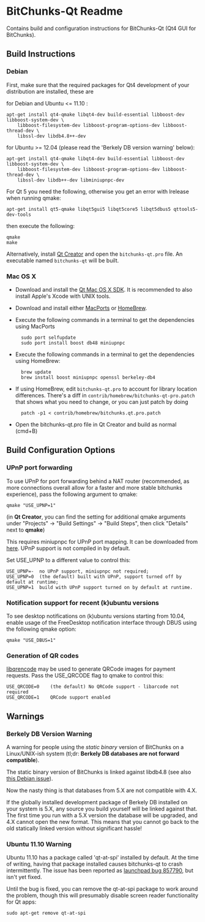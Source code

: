BitChunks-Qt Readme
===============================
Contains build and configuration instructions for BitChunks-Qt (Qt4 GUI for BitChunks).

Build Instructions
---------------------

### Debian


First, make sure that the required packages for Qt4 development of your
distribution are installed, these are



for Debian and Ubuntu  <= 11.10 :


    apt-get install qt4-qmake libqt4-dev build-essential libboost-dev libboost-system-dev \
        libboost-filesystem-dev libboost-program-options-dev libboost-thread-dev \
        libssl-dev libdb4.8++-dev

for Ubuntu >= 12.04 (please read the 'Berkely DB version warning' below):

    apt-get install qt4-qmake libqt4-dev build-essential libboost-dev libboost-system-dev \
        libboost-filesystem-dev libboost-program-options-dev libboost-thread-dev \
        libssl-dev libdb++-dev libminiupnpc-dev

For Qt 5 you need the following, otherwise you get an error with lrelease when running qmake:


    apt-get install qt5-qmake libqt5gui5 libqt5core5 libqt5dbus5 qttools5-dev-tools

then execute the following:

    qmake
    make

Alternatively, install [Qt Creator](http://qt-project.org/downloads/) and open the `bitchunks-qt.pro` file. 
An executable named `bitchunks-qt` will be built.



### Mac OS X

* Download and install the [Qt Mac OS X SDK](https://qt-project.org/downloads). It is recommended to also install Apple's Xcode with UNIX tools.
* Download and install either [MacPorts](https://www.macports.org/) or [HomeBrew](http://mxcl.github.io/homebrew/).
* Execute the following commands in a terminal to get the dependencies using MacPorts

		sudo port selfupdate
		sudo port install boost db48 miniupnpc

* Execute the following commands in a terminal to get the dependencies using HomeBrew:

		brew update
		brew install boost miniupnpc openssl berkeley-db4

- If using HomeBrew,  edit `bitchunks-qt.pro` to account for library location differences. There's a diff in `contrib/homebrew/bitchunks-qt-pro.patch` that shows what you need to change, or you can just patch by doing

        patch -p1 < contrib/homebrew/bitchunks.qt.pro.patch

- Open the bitchunks-qt.pro file in Qt Creator and build as normal (cmd+B)


Build Configuration Options
---------------------

### UPnP port forwarding

To use UPnP for port forwarding behind a NAT router (recommended, as more connections overall allow for a faster and more stable bitchunks experience), pass the following argument to qmake:



    qmake "USE_UPNP=1"

(in **Qt Creator**, you can find the setting for additional qmake arguments under "Projects" -> "Build Settings" -> "Build Steps", then click "Details" next to **qmake**)

This requires miniupnpc for UPnP port mapping.  It can be downloaded from [here](
http://miniupnp.tuxfamily.org/files/).  UPnP support is not compiled in by default.

Set USE_UPNP to a different value to control this:


	USE_UPNP=-	no UPnP support, miniupnpc not required;                                 
	USE_UPNP=0  (the default) built with UPnP, support turned off by default at runtime; 
	USE_UPNP=1  build with UPnP support turned on by default at runtime.                 

### Notification support for recent (k)ubuntu versions

To see desktop notifications on (k)ubuntu versions starting from 10.04, enable usage of the
FreeDesktop notification interface through DBUS using the following qmake option:



    qmake "USE_DBUS=1"

### Generation of QR codes

[libqrencode](http://fukuchi.org/works/qrencode/) may be used to generate QRCode images for payment requests. Pass the USE_QRCODE flag to qmake to control this:


	USE_QRCODE=0 	(the default) No QRCode support - libarcode not required                 
	USE_QRCODE=1 	QRCode support enabled                                                   

Warnings
---------------------

### Berkely DB Version Warning


A warning for people using the *static binary* version of BitChunks on a Linux/UNIX-ish system (tl;dr: **Berkely DB databases are not forward compatible**).

The static binary version of BitChunks is linked against libdb4.8 (see also [this Debian issue](http://bugs.debian.org/cgi-bin/bugreport.cgi?bug=621425)).

Now the nasty thing is that databases from 5.X are not compatible with 4.X.

If the globally installed development package of Berkely DB installed on your system is 5.X, any source you build yourself will be linked against that. The first time you run with a 5.X version the database will be upgraded, and 4.X cannot open the new format. This means that you cannot go back to the old statically linked version without significant hassle!

###  Ubuntu 11.10 Warning


Ubuntu 11.10 has a package called 'qt-at-spi' installed by default.  At the time of writing, having that package installed causes bitchunks-qt to crash intermittently.  The issue has been reported as [launchpad bug 857790](https://bugs.launchpad.net/ubuntu/+source/qt-at-spi/+bug/857790), but
isn't yet fixed.

Until the bug is fixed, you can remove the qt-at-spi package to work around the problem, though this will presumably disable screen reader functionality for Qt apps:

    sudo apt-get remove qt-at-spi

